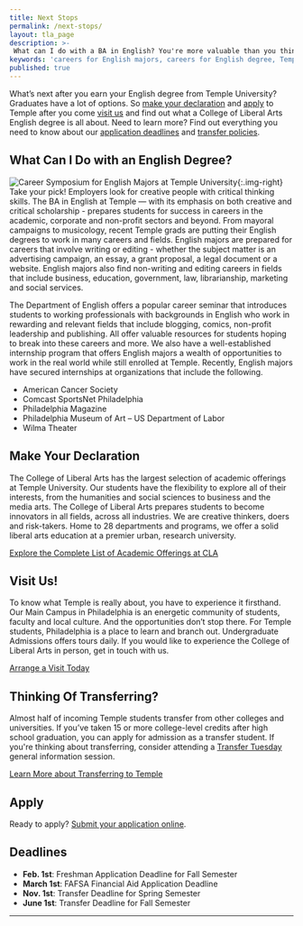 ```yaml
---
title: Next Stops
permalink: /next-stops/
layout: tla_page
description: >-
 What can I do with a BA in English? You're more valuable than you think. The skills you develop as an English major translate into many careers.
keywords: 'careers for English majors, careers for English degree, Temple Department of English, internships English majors'
published: true
---
```

What’s next after you earn your English degree from Temple University? Graduates have a lot of options. So [make your declaration](#make-your-declaration) and [apply](#apply) to Temple after you come [visit us](#visit-us) and find out what a College of Liberal Arts English degree is all about. Need to learn more? Find out everything you need to know about our [application deadlines](#deadlines) and [transfer policies](#thinking-of-transferring).

## What Can I Do with an English Degree?
![Career Symposium for English Majors at Temple University]({{site.baseurl}}/media/english-major-career-symposium.jpg){:.img-right}
Take your pick! Employers look for creative people with critical thinking skills. The BA in English at Temple — with its emphasis on both creative and critical scholarship - prepares students for success in careers in the academic, corporate and non-profit sectors and beyond. From mayoral campaigns to musicology, recent Temple grads are putting their English degrees to work in many careers and fields. English majors are prepared for careers that involve writing or editing - whether the subject matter is an advertising campaign, an essay, a grant proposal, a legal document or a website. English majors also find non-writing and editing careers in fields that include business, education, government, law, librarianship, marketing and social services.

The Department of English offers a popular career seminar that introduces students to working professionals with backgrounds in English who work in rewarding and relevant fields that include blogging, comics, non-profit leadership and publishing. All offer valuable resources for students hoping to break into these careers and more. We also have a well-established internship program that offers English majors a wealth of opportunities to work in the real world while still enrolled at Temple. Recently, English majors have secured internships at organizations that include the following.

- American Cancer Society
- Comcast SportsNet Philadelphia
- Philadelphia Magazine
- Philadelphia Museum of Art
– US Department of Labor
- Wilma Theater

## Make Your Declaration
The College of Liberal Arts has the largest selection of academic offerings at Temple University. Our students have the flexibility to explore all of their interests, from the humanities and social sciences to business and the media arts. The College of Liberal Arts prepares students to become innovators in all fields, across all industries. We are creative thinkers, doers and risk-takers. Home to 28 departments and programs, we offer a solid liberal arts education at a premier urban, research university.

[Explore the Complete List of Academic Offerings at CLA](https://www.liberalarts.temple.edu)

## Visit Us!
To know what Temple is really about, you have to experience it firsthand. Our Main Campus in Philadelphia is an energetic community of students, faculty and local culture. And the opportunities don’t stop there. For Temple students, Philadelphia is a place to learn and branch out. Undergraduate Admissions offers tours daily. If you would like to experience the College of Liberal Arts in person, get in touch with us.

[Arrange a Visit Today](http://admissions.temple.edu/visit)

## Thinking Of Transferring?
Almost half of incoming Temple students transfer from other colleges and universities. If you’ve taken 15 or more college-level credits after high school graduation, you can apply for admission as a transfer student.  If you're thinking about transferring, consider attending a [Transfer Tuesday](http://admissions.temple.edu/visit/transfer-tuesday) general information session.

[Learn More about Transferring to Temple](http://admissions.temple.edu/apply/transfer-applicant)

## Apply
Ready to apply? [Submit your application online](http://admissions.temple.edu/apply).

## Deadlines
- **Feb. 1st**: Freshman Application Deadline for Fall Semester
- **March 1st**: FAFSA Financial Aid Application Deadline
- **Nov. 1st**: Transfer Deadline for Spring Semester
- **June 1st**: Transfer Deadline for Fall Semester

___

<script type="text/javascript" src="https://form.jotform.com/jsform/81124588388164"></script>

